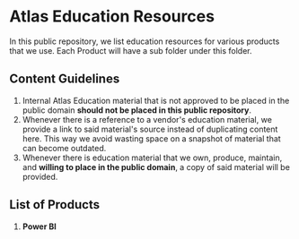 # Atlas Education Resources
In this public repository, we list education resources for various products that we use. Each Product will have a sub folder under this folder. 

## Content Guidelines
1. Internal Atlas Education material that is not approved to be placed in the public domain **should not be placed in this public repository**.
1. Whenever there is a reference to a vendor's education material, we provide a link to said material's source instead of duplicating content here. This way we avoid wasting space on a snapshot of material that can become outdated.
1. Whenever there is education material that we own, produce, maintain, and **willing to place in the public domain**, a copy of said material will be provided.

## List of Products
1. **Power BI**